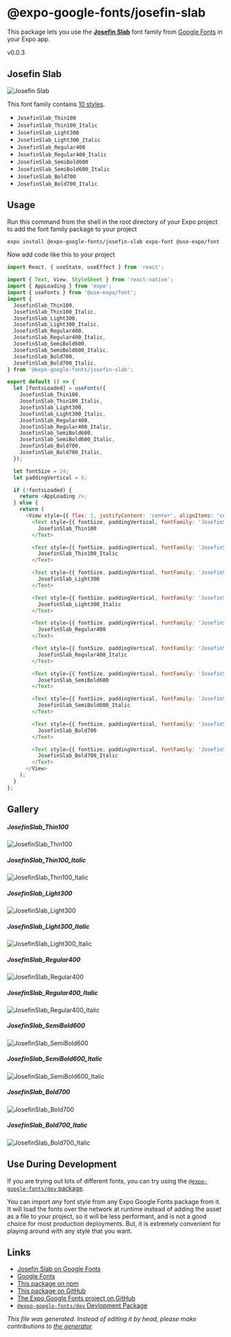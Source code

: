 # @expo-google-fonts/josefin-slab

This package lets you use the [**Josefin Slab**](https://fonts.google.com/specimen/Josefin+Slab) font family from [Google Fonts](https://fonts.google.com/) in your Expo app.

v0.0.3

## Josefin Slab

![Josefin Slab](./font-family.png)

This font family contains [10 styles](#gallery).

- `JosefinSlab_Thin100`
- `JosefinSlab_Thin100_Italic`
- `JosefinSlab_Light300`
- `JosefinSlab_Light300_Italic`
- `JosefinSlab_Regular400`
- `JosefinSlab_Regular400_Italic`
- `JosefinSlab_SemiBold600`
- `JosefinSlab_SemiBold600_Italic`
- `JosefinSlab_Bold700`
- `JosefinSlab_Bold700_Italic`

## Usage

Run this command from the shell in the root directory of your Expo project to add the font family package to your project
```sh
expo install @expo-google-fonts/josefin-slab expo-font @use-expo/font
```

Now add code like this to your project
```js
import React, { useState, useEffect } from 'react';

import { Text, View, StyleSheet } from 'react-native';
import { AppLoading } from 'expo';
import { useFonts } from '@use-expo/font';
import {
  JosefinSlab_Thin100,
  JosefinSlab_Thin100_Italic,
  JosefinSlab_Light300,
  JosefinSlab_Light300_Italic,
  JosefinSlab_Regular400,
  JosefinSlab_Regular400_Italic,
  JosefinSlab_SemiBold600,
  JosefinSlab_SemiBold600_Italic,
  JosefinSlab_Bold700,
  JosefinSlab_Bold700_Italic,
} from '@expo-google-fonts/josefin-slab';

export default () => {
  let [fontsLoaded] = useFonts({
    JosefinSlab_Thin100,
    JosefinSlab_Thin100_Italic,
    JosefinSlab_Light300,
    JosefinSlab_Light300_Italic,
    JosefinSlab_Regular400,
    JosefinSlab_Regular400_Italic,
    JosefinSlab_SemiBold600,
    JosefinSlab_SemiBold600_Italic,
    JosefinSlab_Bold700,
    JosefinSlab_Bold700_Italic,
  });

  let fontSize = 24;
  let paddingVertical = 6;

  if (!fontsLoaded) {
    return <AppLoading />;
  } else {
    return (
      <View style={{ flex: 1, justifyContent: 'center', alignItems: 'center' }}>
        <Text style={{ fontSize, paddingVertical, fontFamily: 'JosefinSlab_Thin100' }}>
          JosefinSlab_Thin100
        </Text>

        <Text style={{ fontSize, paddingVertical, fontFamily: 'JosefinSlab_Thin100_Italic' }}>
          JosefinSlab_Thin100_Italic
        </Text>

        <Text style={{ fontSize, paddingVertical, fontFamily: 'JosefinSlab_Light300' }}>
          JosefinSlab_Light300
        </Text>

        <Text style={{ fontSize, paddingVertical, fontFamily: 'JosefinSlab_Light300_Italic' }}>
          JosefinSlab_Light300_Italic
        </Text>

        <Text style={{ fontSize, paddingVertical, fontFamily: 'JosefinSlab_Regular400' }}>
          JosefinSlab_Regular400
        </Text>

        <Text style={{ fontSize, paddingVertical, fontFamily: 'JosefinSlab_Regular400_Italic' }}>
          JosefinSlab_Regular400_Italic
        </Text>

        <Text style={{ fontSize, paddingVertical, fontFamily: 'JosefinSlab_SemiBold600' }}>
          JosefinSlab_SemiBold600
        </Text>

        <Text style={{ fontSize, paddingVertical, fontFamily: 'JosefinSlab_SemiBold600_Italic' }}>
          JosefinSlab_SemiBold600_Italic
        </Text>

        <Text style={{ fontSize, paddingVertical, fontFamily: 'JosefinSlab_Bold700' }}>
          JosefinSlab_Bold700
        </Text>

        <Text style={{ fontSize, paddingVertical, fontFamily: 'JosefinSlab_Bold700_Italic' }}>
          JosefinSlab_Bold700_Italic
        </Text>
      </View>
    );
  }
};

```

## Gallery

##### JosefinSlab_Thin100
![JosefinSlab_Thin100](./447b30a4f09ce882924bc14b5cb2d46ed8a09e31fbd138c82200fce2411f2612.ttf.png)

##### JosefinSlab_Thin100_Italic
![JosefinSlab_Thin100_Italic](./9e521fdac6770840a2382fe98c7220bc471558f801d8965edf8573e7f30b69b5.ttf.png)

##### JosefinSlab_Light300
![JosefinSlab_Light300](./ed15a28fd4c2b8d4813431c543e1e1d9293d3054ccc2ba5ef342f99ce5a44c08.ttf.png)

##### JosefinSlab_Light300_Italic
![JosefinSlab_Light300_Italic](./5e1991a7b37703dc6b6e746ddc357b7310c82534d6438bdb6f7ae3748790800e.ttf.png)

##### JosefinSlab_Regular400
![JosefinSlab_Regular400](./a95bda8e2687087242a1a437c00ed9c693590a2280a21d2a4734a3ad6dfce08b.ttf.png)

##### JosefinSlab_Regular400_Italic
![JosefinSlab_Regular400_Italic](./61d7f09bf0f42191d6840eb606f9898b7faf7fe6493a630405fe91aac97327f4.ttf.png)

##### JosefinSlab_SemiBold600
![JosefinSlab_SemiBold600](./1a3215f9937cb8a3b66779e1b69158645771177c7433046a9d0929ddc30e126e.ttf.png)

##### JosefinSlab_SemiBold600_Italic
![JosefinSlab_SemiBold600_Italic](./efaff26fee494b1b09da8456684d5c03d3bb898803d186aa6a88154f10bfdfee.ttf.png)

##### JosefinSlab_Bold700
![JosefinSlab_Bold700](./00f4364ef7f981110c8e894aa31ef2195629999eeb5bc8689c21745ec03cf534.ttf.png)

##### JosefinSlab_Bold700_Italic
![JosefinSlab_Bold700_Italic](./999b995ee79a2865d9ed663bd3b3d65fcd10a6c15198afb228ca225b210eac8c.ttf.png)


## Use During Development

If you are trying out lots of different fonts, you can try using the [`@expo-google-fonts/dev` package](https://www.npmjs.com/package/@expo-google-fonts/dev).

You can import *any* font style from any Expo Google Fonts package from it. It will load the fonts
over the network at runtime instead of adding the asset as a file to your project, so it will be 
less performant, and is not a good choice for most production deployments. But, it is extremely convenient
for playing around with any style that you want.

## Links

- [Josefin Slab on Google Fonts](https://fonts.google.com/specimen/Josefin+Slab)
- [Google Fonts](https://fonts.google.com/)
- [This package on npm](https://www.npmjs.com/package/@expo-google-fonts/josefin-slab)
- [This package on GitHub](https://github.com/expo/google-fonts/tree/master/font-packages/josefin-slab)
- [The Expo Google Fonts project on GitHub](https://github.com/expo/google-fonts)
- [`@expo-google-fonts/dev` Devlopment Package](https://github.com/expo/google-fonts/tree/master/font-packages/dev)


*This file was generated. Instead of editing it by head, please make contributions to [the generator](https://github.com/expo/google-fonts/tree/master/packages/generator)*
